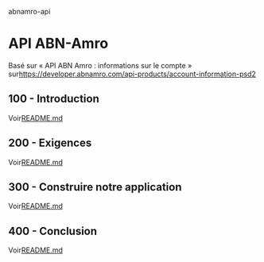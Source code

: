 abnamro-api

# API ABN-Amro

Basé sur « API ABN Amro : informations sur le compte » sur<https://developer.abnamro.com/api-products/account-information-psd2>

## 100 - Introduction

Voir[README.md](./100/README.md)

## 200 - Exigences

Voir[README.md](./200/README.md)

## 300 - Construire notre application

Voir[README.md](./300/README.md)

## 400 - Conclusion

Voir[README.md](./400/README.md)
